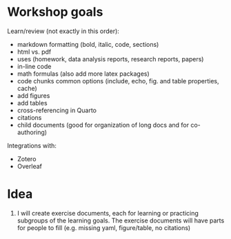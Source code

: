 # Workshop goals

Learn/review (not exactly in this order):
- markdown formatting (bold, italic, code, sections)
- html vs. pdf
- uses (homework, data analysis reports, research reports, papers)
- in-line code
- math formulas (also add more latex packages)
- code chunks common options (include, echo, fig. and table properties, cache)
- add figures
- add tables
- cross-referencing in Quarto
- citations 
- child documents (good for organization of long docs and for co-authoring)


Integrations with:
- Zotero
- Overleaf


# Idea

1. I will create exercise documents, each for learning or practicing subgroups of the learning goals. The exercise documents will have parts for people to fill (e.g. missing yaml, figure/table, no citations)


